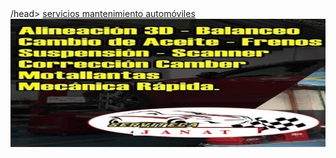 <html>
  <head>
  <title> SERVICIOS JANAT
    </title>
      /head>
    <body>
            <a href="índice.html">servicios mantenimiento automóviles</a>
       <td width="613"><img src="IMAGENES/encabezadoserv1.jpg" width="615" height="205" alt="encabserv1"></td>
    </body>
</html>


